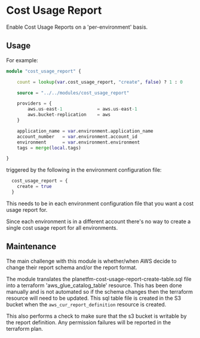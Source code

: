 # Cost Usage Report

Enable Cost Usage Reports on a 'per-environment' basis.

## Usage

For example:

```terraform
module "cost_usage_report" {

    count = lookup(var.cost_usage_report, "create", false) ? 1 : 0

    source = "../../modules/cost_usage_report"

    providers = {
        aws.us-east-1             = aws.us-east-1
        aws.bucket-replication    = aws
    }

    application_name = var.environment.application_name
    account_number   = var.environment.account_id
    environment      = var.environment.environment
    tags = merge(local.tags)

}
```

triggered by the following in the environment configuration file:

```terraform
  cost_usage_report = {
    create = true
  }
```

This needs to be in each environment configuration file that you want a cost usage report for.

Since each environment is in a different account there's no way to create a single cost usage report for all environments.

## Maintenance

The main challenge with this module is whether/when AWS decide to change their report schema and/or the report format.

The module translates the planetfm-cost-usage-report-create-table.sql file into a terraform 'aws_glue_catalog_table' resource. This has been done manually and is not automated so if the schema changes then the terraform resource will need to be updated. This sql table file is created in the S3 bucket when the `aws_cur_report_definition` resource is created.

This also performs a check to make sure that the s3 bucket is writable by the report definition. Any permission failures will be reported in the terraform plan.
